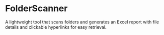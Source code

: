 # FolderScanner
A lightweight tool that scans folders and generates an Excel report with file details and clickable hyperlinks for easy retrieval.
